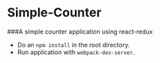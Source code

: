 Simple-Counter
==============

###A simple counter application using react-redux

- Do an `npm install` in the root directory.
- Run application with `webpack-dev-server`.
